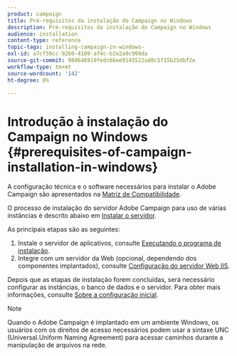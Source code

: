```yaml
---
product: campaign
title: Pré-requisitos da instalação do Campaign no Windows
description: Pré-requisitos da instalação do Campaign no Windows
audience: installation
content-type: reference
topic-tags: installing-campaign-in-windows-
exl-id: a7cf59cc-9260-4109-af4c-b2e2a9c999da
source-git-commit: 98d646919fedc66ee9145522ad0c5f15b25dbf2e
workflow-type: tm+mt
source-wordcount: '142'
ht-degree: 8%

---
```


# Introdução à instalação do Campaign no Windows {#prerequisites-of-campaign-installation-in-windows}

A configuração técnica e o software necessários para instalar o Adobe Campaign são apresentados na [Matriz de Compatibilidade](../../rn/using/compatibility-matrix.md).

O processo de instalação do servidor Adobe Campaign para uso de várias instâncias é descrito abaixo em [Instalar o servidor](../../installation/using/installing-the-server.md).

As principais etapas são as seguintes:

1. Instale o servidor de aplicativos, consulte [Executando o programa de instalação](../../installation/using/installing-the-server.md#executing-the-installation-program).
1. Integre com um servidor da Web (opcional, dependendo dos componentes implantados), consulte [Configuração do servidor Web IIS](../../installation/using/integration-into-a-web-server-for-windows.md#configuring-the-iis-web-server).

Depois que as etapas de instalação forem concluídas, será necessário configurar as instâncias, o banco de dados e o servidor. Para obter mais informações, consulte [Sobre a configuração inicial](../../installation/using/about-initial-configuration.md).

>[!NOTE]
>
>Quando o Adobe Campaign é implantado em um ambiente Windows, os usuários com os direitos de acesso necessários podem usar a sintaxe UNC (Universal.Uniform Naming Agreement) para acessar caminhos durante a manipulação de arquivos na rede.

